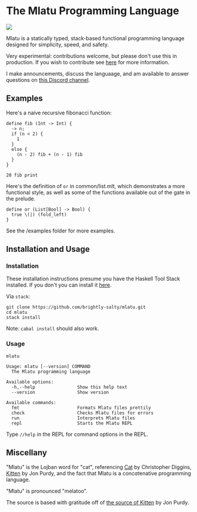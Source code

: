 # The Mlatu Programming Language

[![](https://tokei.rs/b1/github/brightly-salty/mlatu)](https://github.com/XAMPPRocky/tokei)

Mlatu is a statically typed, stack-based functional programming language designed for simplicity, speed, and safety. 

Very experimental: contributions welcome, but please don't use this in production. If you wish to contribute see [here](/CONTRIBUTING.md) for more information.

I make announcements, discuss the languaage, and am available to answer questions on [this Discord channel](https://discord.gg/qNQV6nnAZj).

## Examples

Here's a naive recursive fibonacci function:

```
define fib (Int -> Int) {
  -> n;
  if (n < 2) {
    1
  }
  else {
    (n - 2) fib + (n - 1) fib
  }
}

20 fib print
```

Here's the definition of `or` in common/list.mlt, which demonstrates a more functional style, as well as some of the functions available out of the gate in the prelude.

```
define or (List[Bool] -> Bool) {
  true \(|) (fold_left)
}
```

See the /examples folder for more examples.

## Installation and Usage

### Installation

These installation instructions presume you have the Haskell Tool Stack installed. If you don't you can install it [here][Stack Installation].

Via `stack`:

```
git clone https://github.com/brightly-salty/mlatu.git
cd mlatu
stack install
```

Note: `cabal install` should also work.

### Usage

```
mlatu

Usage: mlatu [--version] COMMAND
  The Mlatu programming language

Available options:
  -h,--help                Show this help text
  --version                Show version

Available commands:
  fmt                      Formats Mlatu files prettily
  check                    Checks Mlatu files for errors
  run                      Interprets Mlatu files
  repl                     Starts the Mlatu REPL
```

Type `//help` in the REPL for command options in the REPL.

## Miscellany

"Mlatu" is the Lojban word for "cat", referencing [Cat][Cat GitHub] by Christopher Diggins, [Kitten][Kitten Site] by Jon Purdy, and the fact that Mlatu is a con*cat*enative programming language.

"Mlatu" is pronounced "melatoo".

The source is based with gratitude off of [the source of Kitten][Kitten GitHub] by Jon Purdy.

[Kitten GitHub]: https://github.com/evincarofautumn/kitten

[Kitten Site]: https://kittenlang.org/

[Cat GitHub]: https://github.com/cdiggins/cat-language

[Stack Installation]: https://docs.haskellstack.org/en/stable/install_and_upgrade/
